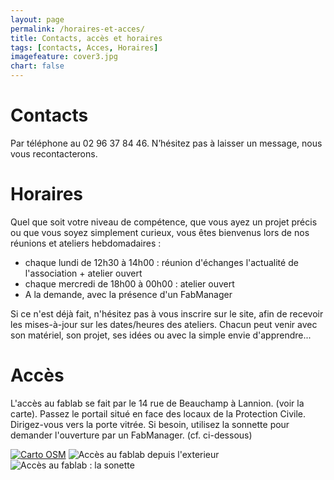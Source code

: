 ```yaml
---
layout: page
permalink: /horaires-et-acces/
title: Contacts, accès et horaires
tags: [contacts, Acces, Horaires]
imagefeature: cover3.jpg
chart: false
---
```

Contacts
============

<a href="mailto://{{ site.owner.email }}">
    <span class="fa-stack fa-lg">
        <i class="fa fa-circle fa-stack-2x fa-inverse"></i>
        <i class="fa fa-envelope fa-stack-1x"></i>
    </span>
</a>
<a href="http://twitter.com/{{ site.owner.twitter }}">
    <span class="fa-stack fa-lg">
        <i class="fa fa-circle fa-stack-2x fa-inverse"></i>
        <i class="fa fa-twitter fa-stack-1x"></i>
    </span>
</a>
<a href="{{ site.owner.google_plus }}">
    <span class="fa-stack fa-lg">
        <i class="fa fa-circle fa-stack-2x fa-inverse"></i>
        <i class="fa fa-google-plus fa-stack-1x"></i>
    </span>
</a>
<a href="http://github.com/{{ site.owner.github }}">
    <span class="fa-stack fa-lg">
        <i class="fa fa-circle fa-stack-2x fa-inverse"></i>
        <i class="fa fa-github fa-stack-1x"></i>
    </span>
</a>
<a href="http://facebook.com/{{ site.owner.facebook }}">
    <span class="fa-stack fa-lg">
        <i class="fa fa-circle fa-stack-2x fa-inverse"></i>
        <i class="fa fa-facebook fa-stack-1x"></i>
    </span>
</a>

Par téléphone au 02 96 37 84 46. N’hésitez pas à laisser un message, nous vous recontacterons.

Horaires
============

Quel que soit votre niveau de compétence, que vous ayez un projet précis ou que vous soyez simplement curieux, vous êtes bienvenus lors de nos réunions et ateliers hebdomadaires :

* chaque lundi de 12h30 à 14h00 : réunion d'échanges l'actualité de l'association + atelier ouvert
* chaque mercredi de 18h00 à 00h00 : atelier ouvert
* A la demande, avec la présence d'un FabManager

Si ce n'est déjà fait, n'hésitez pas à vous inscrire sur le site, afin de recevoir les mises-à-jour sur les dates/heures des ateliers. Chacun peut venir avec son matériel, son projet, ses idées ou avec la simple envie d'apprendre...


Accès
=============

L'accès au fablab se fait par le 14 rue de Beauchamp à Lannion. (voir la carte). Passez le portail situé en face des locaux de la Protection Civile. Dirigez-vous vers la porte vitrée. Si besoin, utilisez la sonnette pour demander l'ouverture par un FabManager. (cf. ci-dessous)

[![Carto OSM]({{site.static_url}}/osm_carte_fablab.png)](http://cartosm.eu/map?lon=-3.4511099856155&lat=48.731973129626&zoom=17&width=800&height=600&mark=true&nav=true&pan=true&zb=inout&style=default&icon=down)
![Accès au fablab depuis l'exterieur]({{site.static_url}}/rAccesFablab1.jpg)
![Accès au fablab : la sonette]({{site.static_url}}/rAccesFablab3.jpg)
